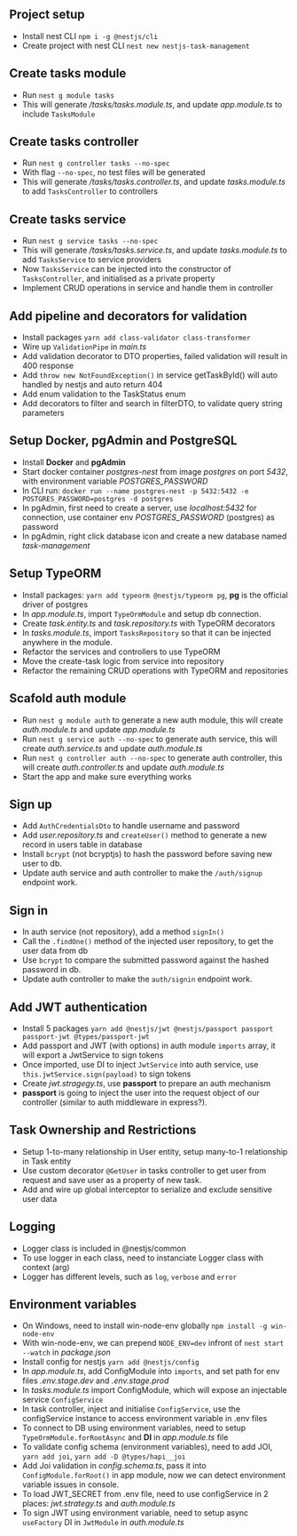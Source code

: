 ## Project setup

- Install nest CLI `npm i -g @nestjs/cli`
- Create project with nest CLI `nest new nestjs-task-management`

## Create tasks module

- Run `nest g module tasks`
- This will generate _/tasks/tasks.module.ts_, and update _app.module.ts_ to include `TasksModule`

## Create tasks controller

- Run `nest g controller tasks --no-spec`
- With flag `--no-spec`, no test files will be generated
- This will generate _/tasks/tasks.controller.ts_, and update _tasks.module.ts_ to add `TasksController` to controllers

## Create tasks service

- Run `nest g service tasks --no-spec`
- This will generate _/tasks/tasks.service.ts_, and update _tasks.module.ts_ to add `TasksService` to service providers
- Now `TasksService` can be injected into the constructor of `TasksController`, and initialised as a private property
- Implement CRUD operations in service and handle them in controller

## Add pipeline and decorators for validation

- Install packages `yarn add class-validator class-transformer`
- Wire up `ValidationPipe` in _main.ts_
- Add validation decorator to DTO properties, failed validation will result in 400 response
- Add `throw new NotFoundException()` in service getTaskById() will auto handled by nestjs and auto return 404
- Add enum validation to the TaskStatus enum
- Add decorators to filter and search in filterDTO, to validate query string parameters

## Setup Docker, pgAdmin and PostgreSQL

- Install **Docker** and **pgAdmin**
- Start docker container _postgres-nest_ from image _postgres_ on port _5432_, with environment variable _POSTGRES_PASSWORD_
- In CLI run: `docker run --name postgres-nest -p 5432:5432 -e POSTGRES_PASSWORD=postgres -d postgres`
- In pgAdmin, first need to create a server, use _localhost:5432_ for connection, use container env _POSTGRES_PASSWORD_ (postgres) as password
- In pgAdmin, right click database icon and create a new database named _task-management_

## Setup TypeORM

- Install packages: `yarn add typeorm @nestjs/typeorm pg`, **pg** is the official driver of postgres
- In _app.module.ts_, import `TypeOrmModule` and setup db connection.
- Create _task.entity.ts_ and _task.repository.ts_ with TypeORM decorators
- In _tasks.module.ts_, import `TasksRepository` so that it can be injected anywhere in the module.
- Refactor the services and controllers to use TypeORM
- Move the create-task logic from service into repository
- Refactor the remaining CRUD operations with TypeORM and repositories

## Scafold auth module

- Run `nest g module auth` to generate a new auth module, this will create _auth.module.ts_ and update _app.module.ts_
- Run `nest g service auth --no-spec` to generate auth service, this will create _auth.service.ts_ and update _auth.module.ts_
- Run `nest g controller auth --no-spec` to generate auth controller, this will create _auth.controller.ts_ and update _auth.module.ts_
- Start the app and make sure everything works

## Sign up

- Add `AuthCredentialsDto` to handle username and password
- Add _user.repository.ts_ and `createUser()` method to generate a new record in users table in database
- Install `bcrypt` (not bcryptjs) to hash the password before saving new user to db.
- Update auth service and auth controller to make the `/auth/signup` endpoint work.

## Sign in

- In auth service (not repository), add a method `signIn()`
- Call the `.findOne()` method of the injected user repository, to get the user data from db
- Use `bcrypt` to compare the submitted password against the hashed password in db.
- Update auth controller to make the `auth/signin` endpoint work.

## Add JWT authentication

- Install 5 packages `yarn add @nestjs/jwt @nestjs/passport passport passport-jwt @types/passport-jwt`
- Add passport and JWT (with options) in auth module `imports` array, it will export a JwtService to sign tokens
- Once imported, use DI to inject `JwtService` into auth service, use `this.jwtService.sign(payload)` to sign tokens
- Create _jwt.stragegy.ts_, use **passport** to prepare an auth mechanism
- **passport** is going to inject the user into the request object of our controller (similar to auth middleware in express?).

## Task Ownership and Restrictions

- Setup 1-to-many relationship in User entity, setup many-to-1 relationship in Task entity
- Use custom decorator `@GetUser` in tasks controller to get user from request and save user as a property of new task.
- Add and wire up global interceptor to serialize and exclude sensitive user data

## Logging

- Logger class is included in @nestjs/common
- To use logger in each class, need to instanciate Logger class with context (arg)
- Logger has different levels, such as `log`, `verbose` and `error`

## Environment variables

- On Windows, need to install win-node-env globally `npm install -g win-node-env`
- With win-node-env, we can prepend `NODE_ENV=dev` infront of `nest start --watch` in _package.json_
- Install config for nestjs `yarn add @nestjs/config`
- In _app.module.ts_, add ConfigModule into `imports`, and set path for env files _.env.stage.dev_ and _.env.stage.prod_
- In _tasks.module.ts_ import ConfigModule, which will expose an injectable service `ConfigService`
- In task controller, inject and initialise `ConfigService`, use the configService instance to access environment variable in .env files
- To connect to DB using environment variables, need to setup `TypeOrmModule.forRootAsync` and **DI** in _app.module.ts_ file
- To validate config schema (environment variables), need to add JOI, `yarn add joi`, `yarn add -D @types/hapi__joi`
- Add Joi validation in _config.schema.ts_, pass it into `ConfigModule.forRoot()` in app module, now we can detect environment variable issues in console.
- To load JWT_SECRET from .env file, need to use configService in 2 places: _jwt.strategy.ts_ and _auth.module.ts_
- To sign JWT using environment variable, need to setup async `useFactory` DI in `JwtModule` in _auth.module.ts_
